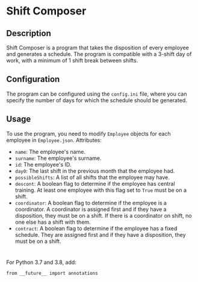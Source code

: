 # Shift Composer

## Description
Shift Composer is a program that takes the disposition of every employee and generates a schedule. The program is compatible with a 3-shift day of work, with a minimum of 1 shift break between shifts.

## Configuration
The program can be configured using the `config.ini` file, where you can specify the number of days for which the schedule should be generated.

## Usage
To use the program, you need to modify `Employee` objects for each employee in `Employee.json`.
Attributes:
- `name`: The employee's name.
- `surname`: The employee's surname.
- `id`: The employee's ID.
- `day0`: The last shift in the previous month that the employee had.
- `possibleShifts`: A list of all shifts that the employee may have.
- `descont`: A boolean flag to determine if the employee has central training. At least one employee with this flag set to `True` must be on a shift.
- `coordinator`: A boolean flag to determine if the employee is a coordinator. A coordinator is assigned first and if they have a disposition, they must be on a shift. If there is a coordinator on shift, no one else has a shift with them.
- `contract`: A boolean flag to determine if the employee has a fixed schedule. They are assigned first and if they have a disposition, they must be on a shift.
#
For Python 3.7 and 3.8, add:

`from __future__ import annotations`
